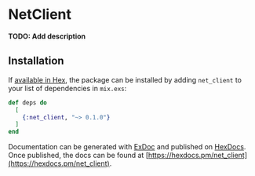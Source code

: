 # NetClient

**TODO: Add description**

## Installation

If [available in Hex](https://hex.pm/docs/publish), the package can be installed
by adding `net_client` to your list of dependencies in `mix.exs`:

```elixir
def deps do
  [
    {:net_client, "~> 0.1.0"}
  ]
end
```

Documentation can be generated with [ExDoc](https://github.com/elixir-lang/ex_doc)
and published on [HexDocs](https://hexdocs.pm). Once published, the docs can
be found at [https://hexdocs.pm/net_client](https://hexdocs.pm/net_client).

